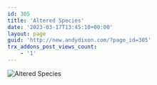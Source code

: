 ```yaml
---
id: 305
title: 'Altered Species'
date: '2023-03-17T13:45:10+00:00'
layout: page
guid: 'http://new.andydixon.com/?page_id=305'
trx_addons_post_views_count:
    - '1'
---
```


![Altered Species](https://i0.wp.com/assets.g8x2.ldn.idrivee2-23.com/posters/Altered%20Species%2001.jpg?w=1200&ssl=1 "Altered Species")